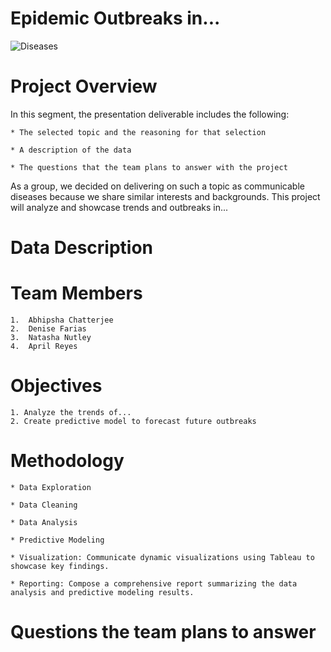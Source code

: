 # Epidemic Outbreaks in...

![Diseases](https://user-images.githubusercontent.com/119356418/235584089-e217e9fd-391f-410a-a285-282cedfe0f5f.jpg)

# Project Overview

In this segment, the presentation deliverable includes the following:

	* The selected topic and the reasoning for that selection 

	* A description of the data 
	
	* The questions that the team plans to answer with the project 

As a group, we decided on delivering on such a topic as communicable diseases because we share similar interests and backgrounds.  This project will analyze and showcase trends and outbreaks in... 


# Data Description


# Team Members
	1.  Abhipsha Chatterjee
	2.  Denise Farias
	3.  Natasha Nutley
	4.  April Reyes



# Objectives
	1. Analyze the trends of...
	2. Create predictive model to forecast future outbreaks
	


# Methodology
	* Data Exploration

	* Data Cleaning
	
	* Data Analysis
	
	* Predictive Modeling
	
	* Visualization: Communicate dynamic visualizations using Tableau to showcase key findings.
	
	* Reporting: Compose a comprehensive report summarizing the data analysis and predictive modeling results.



# Questions the team plans to answer


